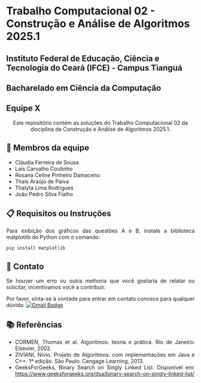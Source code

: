  # Trabalho Computacional 02 - Construção e Análise de Algoritmos 2025.1
 ## Instituto Federal de Educação, Ciência e Tecnologia do Ceará (IFCE) - Campus Tianguá
 ## Bacharelado em Ciência da Computação
 ## Equipe X

<p align="center">
Este repositório contém as soluções do Trabalho Computacional 02 da disciplina de Construção e Análise de Algoritmos 2025.1. 
</p>


<div align="justify">

## 🤖 Membros da equipe

* Cláudia Ferreira de Sousa
* Lais Carvalho Coutinho
* Rosana Celine Pinheiro Damaceno
* Thaís Araújo de Paiva
* Thalyta Lima Rodrigues
* João Pedro Silva Fialho

 ## 📋 Requisitos ou Instruções
Para exibição dos gráficos das questões A e B, instale a biblioteca matplotlib do Python com o comando:
```
pip install matplotlib
```


## 👏 Contato

Se houver um erro ou outra melhoria que você gostaria de relatar ou solicitar, incentivamos você a contribuir.

Por favor, sinta-se à vontade para entrar em contato conosco para qualquer dúvida: [![Gmail Badge](https://img.shields.io/badge/-thalyta.lima08l@ifce.edu.br-c14438?style=flat-square&logo=Gmail&logoColor=white&link=mailto:thalyta.lima08@ifce.edu.br)](mailto:thalyta.lima08@ifce.edu.br)



## 📚 Referências
* CORMEN, Thomas et al. Algoritmos: teoria e
prática. Rio de Janeiro: Elsevier, 2002.
* ZIVIANI, Nivio. Projeto de Algoritmos: com 
implementações em Java e C++. 1ª edição. São Paulo:
Cengage Learning, 2013.
* GeeksForGeeks, Binary Search on Singly Linked List. Disponível em: https://www.geeksforgeeks.org/dsa/binary-search-on-singly-linked-list/

